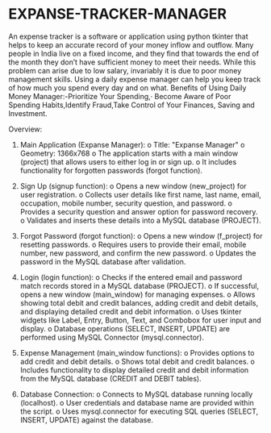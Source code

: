 # EXPANSE-TRACKER-MANAGER
An expense tracker is a software or application using python tkinter that helps to keep an accurate record of your money inflow and outflow. Many people in India live on a fixed income, and they find that towards the end of the month they don’t have sufficient money to meet their needs. While this problem can arise due to low salary, invariably it is due to poor money management skills. Using a daily expense manager can help you keep track of how much you spend every day and on what.
Benefits of Using Daily Money Manager:-Prioritize Your Spending,· Become Aware of Poor Spending Habits,Identify Fraud,Take Control of Your Finances, Saving and Investment.


Overview:
1.	Main Application (Expanse Manager):
o	Title: "Expanse Manager"
o	Geometry: 1366x768
o	The application starts with a main window (project) that allows users to either log in or sign up.
o	It includes functionality for forgotten passwords (forgot function).

2.	Sign Up (signup function):
o	Opens a new window (new_project) for user registration.
o	Collects user details like first name, last name, email, occupation, mobile number, security question, and password.
o	Provides a security question and answer option for password recovery.
o	Validates and inserts these details into a MySQL database (PROJECT).
3.	Forgot Password (forgot function):
o	Opens a new window (f_project) for resetting passwords.
o	Requires users to provide their email, mobile number, new password, and confirm the new password.
o	Updates the password in the MySQL database after validation.

4.	Login (login function):
o	Checks if the entered email and password match records stored in a MySQL database (PROJECT).
o	If successful, opens a new window (main_window) for managing expenses.
o	Allows showing total debit and credit balances, adding credit and debit details, and displaying detailed credit and debit information.
o	Uses tkinter widgets like Label, Entry, Button, Text, and Combobox for user input and display.
o	Database operations (SELECT, INSERT, UPDATE) are performed using MySQL Connector (mysql.connector).

5.	Expense Management (main_window functions):
o	Provides options to add credit and debit details.
o	Shows total debit and credit balances.
o	Includes functionality to display detailed credit and debit information from the MySQL database (CREDIT and DEBIT tables).

6.	Database Connection:
o	Connects to MySQL database running locally (localhost).
o	User credentials and database name are provided within the script.
o	Uses mysql.connector for executing SQL queries (SELECT, INSERT, UPDATE) against the database.
